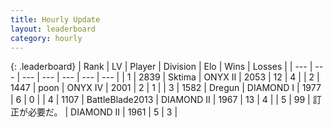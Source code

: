 ```yaml
---
title: Hourly Update
layout: leaderboard
category: hourly
---
```


{: .leaderboard}
| Rank | LV | Player | Division | Elo | Wins | Losses |
| --- | --- | --- | --- | --- | --- | --- |
| <span data-change="0">1</span> | 2839 | <span title="ID: 353063">Sktima</span> | ONYX II | <span data-change="21">2053</span> | <span data-change="6">12</span> | <span data-change="2">4</span> |
| <span data-change="-">2</span> | 1447 | <span title="ID: 540690">poon</span> | ONYX IV | <span data-change="-">2001</span> | <span data-change="-">2</span> | <span data-change="-">1</span> |
| <span data-change="-1">3</span> | 1582 | <span title="ID: 337810">Dregun</span> | DIAMOND I | <span data-change="0">1977</span> | <span data-change="0">6</span> | <span data-change="0">0</span> |
| <span data-change="-1">4</span> | 1107 | <span title="ID: 12051">BattleBlade2013</span> | DIAMOND II | <span data-change="0">1967</span> | <span data-change="0">13</span> | <span data-change="0">4</span> |
| <span data-change="-">5</span> | 99 | <span title="ID: 754604">訂正が必要だ。</span> | DIAMOND II | <span data-change="-">1961</span> | <span data-change="-">5</span> | <span data-change="-">3</span> |